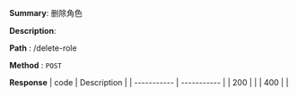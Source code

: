 **Summary**: 删除角色

**Description**:

**Path** : /delete-role

**Method** : `POST`

**Response**
| code      | Description |
| ----------- | ----------- |
|  200   |       |
|  400   |       |


